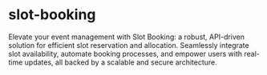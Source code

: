 # slot-booking
Elevate your event management with Slot Booking: a robust, API-driven solution for efficient slot reservation and allocation. Seamlessly integrate slot availability, automate booking processes, and empower users with real-time updates, all backed by a scalable and secure architecture.
